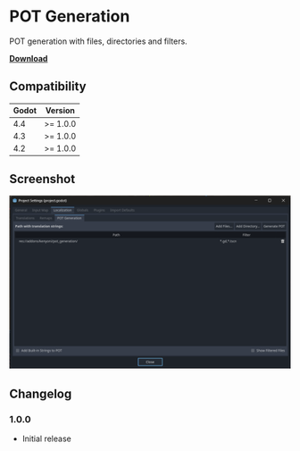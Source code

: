 # POT Generation

POT generation with files, directories and filters.

[**Download**](https://github.com/kenyoni-software/godot-addons/releases)

## Compatibility

| Godot | Version  |
|-------|----------|
| 4.4   | >= 1.0.0 |
| 4.3   | >= 1.0.0 |
| 4.2   | >= 1.0.0 |

## Screenshot

![POT generation screenshot](pot_generation/pot_generation.png "POT Generation")

## Changelog

### 1.0.0

- Initial release
